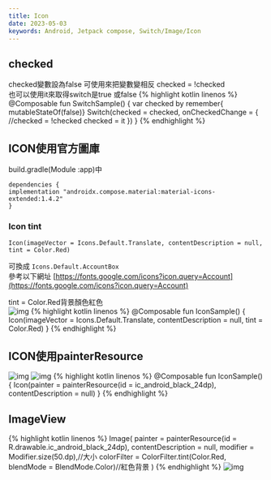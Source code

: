 ```yaml
---
title: Icon
date: 2023-05-03
keywords: Android, Jetpack compose, Switch/Image/Icon 
---
```

## checked
checked變數設為false 
可使用來把變數變相反 
checked = !checked  
也可以使用it來取得switch是true 或false 
{% highlight kotlin linenos %}
@Composable
fun SwitchSample() {
    var checked by remember{ mutableStateOf(false)}
    Switch(checked = checked, onCheckedChange = {
        //checked = !checked 
        checked = it
    })
}
{% endhighlight %}

## ICON使用官方圖庫
build.gradle(Module :app)中 
```
dependencies {
implementation "androidx.compose.material:material-icons-extended:1.4.2"
}
```
### Icon tint
```
Icon(imageVector = Icons.Default.Translate, contentDescription = null, tint = Color.Red)
```
可換成 `Icons.Default.AccountBox`  
參考以下網址
[https://fonts.google.com/icons?icon.query=Account](https://fonts.google.com/icons?icon.query=Account)

tint = Color.Red背景顏色紅色  
![img]({{site.imgurl}}/compose/compose_icon1.png)
{% highlight kotlin linenos %}
@Composable
fun IconSample() {
    Icon(imageVector = Icons.Default.Translate, contentDescription = null, tint = Color.Red)
}
{% endhighlight %}

## ICON使用painterResource
![img]({{site.imgurl}}/compose/compose_icon2.png)
![img]({{site.imgurl}}/compose/compose_icon3.png)
{% highlight kotlin linenos %}
@Composable
fun IconSample() {
    Icon(painter = painterResource(id = ic_android_black_24dp), contentDescription = null)
}
{% endhighlight %}

## ImageView
{% highlight kotlin linenos %}
Image(
    painter = painterResource(id = R.drawable.ic_android_black_24dp),
    contentDescription = null,
    modifier = Modifier.size(50.dp),//大小
    colorFilter = ColorFilter.tint(Color.Red, blendMode = BlendMode.Color)//紅色背景
)
{% endhighlight %}
![img]({{site.imgurl}}/compose/compose_icon4.png)